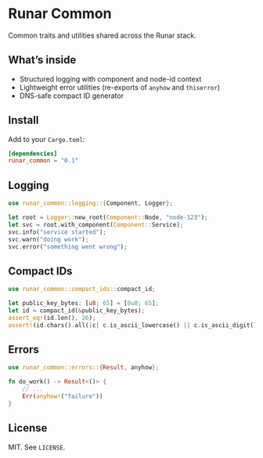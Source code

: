 Runar Common
============

Common traits and utilities shared across the Runar stack.

What’s inside
-------------

- Structured logging with component and node-id context
- Lightweight error utilities (re-exports of `anyhow` and `thiserror`)
- DNS-safe compact ID generator

Install
-------

Add to your `Cargo.toml`:

```toml
[dependencies]
runar_common = "0.1"
```

Logging
-------

```rust
use runar_common::logging::{Component, Logger};

let root = Logger::new_root(Component::Node, "node-123");
let svc = root.with_component(Component::Service);
svc.info("service started");
svc.warn("doing work");
svc.error("something went wrong");
```

Compact IDs
-----------

```rust
use runar_common::compact_ids::compact_id;

let public_key_bytes: [u8; 65] = [0u8; 65];
let id = compact_id(&public_key_bytes);
assert_eq!(id.len(), 26);
assert!(id.chars().all(|c| c.is_ascii_lowercase() || c.is_ascii_digit()));
```

Errors
------

```rust
use runar_common::errors::{Result, anyhow};

fn do_work() -> Result<()> {
    // ...
    Err(anyhow!("failure"))
}
```

License
-------

MIT. See `LICENSE`.


